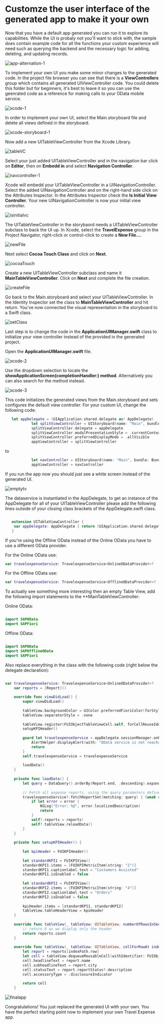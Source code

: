 # Customze the user interface of the generated app to make it your own

Now that you have a default app generated you can run it to explore its capabilities. While the UI is probaly not you'll want to stick with, the sample does contain example code for all the functions your custom experience will need such as querying the backend and the necessary logic for adding, deleting, and updating records.

![app-alternation-1](https://user-images.githubusercontent.com/9074514/66823747-2987e880-ef47-11e9-92c5-2eaeb6bbd129.png)

To implement your own UI you make some minor changes to the generated code. In the project file browser you can see that there is a **ViewControllers** group which contains all generated UIViewController code. You could delete this folder but for beginners, it's best to leave it so you can use the geenrated code as a reference for making calls to your OData mobile service.

![xcode-1](https://user-images.githubusercontent.com/9074514/66823790-3c9ab880-ef47-11e9-9ced-cc781f4eaf85.png)

In order to implement your own UI, select the Main.storyboard file and delete all views defined in the storyboard. 

![xcode-storyboard-1](https://user-images.githubusercontent.com/9074514/66823845-53d9a600-ef47-11e9-86c8-18d02dcb1da7.png)

Now add a new UITableViewController from the Xcode Library.

![tableVC](https://user-images.githubusercontent.com/9074514/66823975-9e5b2280-ef47-11e9-83e9-3f59f2ca76ff.png)

Select your just added UITableViewController and in the navigation bar click on **Editor**, then on **Embedd in** and select **Navigation Controller**.

![navcontroller-1](https://user-images.githubusercontent.com/9074514/66824253-38bb6600-ef48-11e9-9254-90d4c28e0240.png)

Xcode will embedd your UITableViewController in a UINavigationController. Select the added UINavigationController and on the right-hand side click on the Attributes Inspector. In the Attributes Inspector check the **Is Initial View Controller**. Your new UINavigationController is now your initial view controller.

![isinitialvc](https://user-images.githubusercontent.com/9074514/66824399-7b7d3e00-ef48-11e9-8ee7-a5adae611df2.png)

The UITableViewController in the storybaord needs a UITableViewController subclass to back the UI up. In Xcode, select the **TravelExpense** group in the Project Navigator, right-click or control-click to create a **New File...**.

![newFile](https://user-images.githubusercontent.com/9074514/66824519-bed7ac80-ef48-11e9-9a9a-6d755ff773f8.png)

Next select **Cocoa Touch Class** and click on **Next**.

![cocoaTouch](https://user-images.githubusercontent.com/9074514/66824789-43c2c600-ef49-11e9-95bb-9235573184b4.png)

Create a new UITableViewController subclass and name it **MainTableViewController**. Click on **Next** and complete the file creation.

![createFile](https://user-images.githubusercontent.com/9074514/66824920-81bfea00-ef49-11e9-97c7-4cb4aa06bbd9.png)

Go back to the Main.storyboard and select your UITableViewController. In the Identity Inspector set the class to **MainTableViewController** and hit return. You've now connected the visual representation in the storyboard to a Swift class.

![setClass](https://user-images.githubusercontent.com/9074514/66825169-fe52c880-ef49-11e9-9b56-f1103993c2fa.png)

Last step is to change the code in the **ApplicationUIManager.swift** class to initialize your view controller instead of the provided in the generated project.

Open the **ApplicationUIManager.swift** file.

![xcode-2](https://user-images.githubusercontent.com/9074514/66825225-24786880-ef4a-11e9-805f-1c0cf80cc58b.png)

Use the dropdown selection to locate the **showApplicationScreen(completionHandler:) method**. Alternatively you can also search for the method instead.

![xcode-3](https://user-images.githubusercontent.com/9074514/66825463-98b30c00-ef4a-11e9-99a7-375651805e52.png)

This code initializes the generated views from the Main.storyboard and sets configures the default view controller. For your custom UI, change the following code:

```swift
   let appDelegate = (UIApplication.shared.delegate as! AppDelegate)
            let splitViewController = UIStoryboard(name: "Main", bundle: Bundle.main).instantiateViewController(withIdentifier: "MainSplitViewController") as! UISplitViewController
            splitViewController.delegate = appDelegate
            splitViewController.modalPresentationStyle = .currentContext
            splitViewController.preferredDisplayMode = .allVisible
            appViewController = splitViewController

```

to

```swift
            let navController = UIStoryboard(name: "Main", bundle: Bundle.main).instantiateInitialViewController() as! UINavigationController
            appViewController = navController

```

If you run the app now you should just see a white screen instead of the generated UI.

![emptytv](https://user-images.githubusercontent.com/9074514/66825540-bb452500-ef4a-11e9-9410-f2be866d6caa.png)

The dataservice is instantiated in the AppDelegate, to get an instance of the AppDelegate for all of your UITableViewController please add the following lines outside of your closing class brackets of the AppDelegate.swift class.

```Swift

   extension UITableViewController {
    var appDelegate: AppDelegate { return (UIApplication.shared.delegate as! AppDelegate) }
   }

```

If you're using the Offline OData instead of the Online OData you have to use a different OData provider.

For the Online OData use:

```Swift
var travelexpenseService: TravelexpenseService<OnlineODataProvider>?

```

For the Offline OData use:

```Swift
var travelexpenseService: TravelexpenseService<OfflineODataProvider>?

```

To actually see something more interesting then an empty Table View, add the following import statements to the **MainTableViewController:

Online OData:

```Swift

import SAPOData
import SAPFiori

```

Offline OData:

```Swift

import SAPOData
import SAPOfflineOData
import SAPFiori

```

Also replace everything in the class with the following code (right below the delegate declaration):

```swift

var travelexpenseService: TravelexpenseService<OnlineODataProvider>?
    var reports = [Report]()
    
    override func viewDidLoad() {
        super.viewDidLoad()
        
        tableView.backgroundColor = UIColor.preferredFioriColor(forStyle: .backgroundBase)
        tableView.separatorStyle = .none
        
        tableView.register(FUIObjectTableViewCell.self, forCellReuseIdentifier: FUIObjectTableViewCell.reuseIdentifier)
        setupKPIHeader()
        
        guard let travelexpenseService = appDelegate.sessionManager.onboardingSession?.odataController.travelexpenseService else {
            AlertHelper.displayAlert(with: "OData service is not reachable, please onboard again.", error: nil, viewController: self)
            return
        }
        self.travelexpenseService = travelexpenseService
        
        loadData()
    }
    
    private func loadData() {
        let query = DataQuery().orderBy(Report.end, .descending).expand(Report.reportStatus)
        
        // Fetch all expense reports, using the query parameters defined above.
        travelexpenseService?.fetchReportSet(matching: query) { [weak self] reports, error in
            if let error = error {
                NSLog("Error: %@", error.localizedDescription)
                return
            }
            self?.reports = reports!
            self?.tableView.reloadData()
        }
    }
    
    private func setupKPIHeader() {
        
        let kpiHeader = FUIKPIHeader()
        
        let standardKPI1 = FUIKPIView()
        standardKPI1.items = [FUIKPIMetricItem(string: "2")]
        standardKPI1.captionlabel.text = "Customers Assisted"
        standardKPI1.isEnabled = false
        
        let standardKPI2 = FUIKPIView()
        standardKPI2.items = [FUIKPIMetricItem(string: "4")]
        standardKPI2.captionlabel.text = "Orders"
        standardKPI2.isEnabled = false
        
        kpiHeader.items = [standardKPI1, standardKPI2]
        tableView.tableHeaderView = kpiHeader
    }
    
    override func tableView(_ tableView: UITableView, numberOfRowsInSection section: Int) -> Int {
        // return 0 as we display only the header
        return reports.count
    }
    
    override func tableView(_ tableView: UITableView, cellForRowAt indexPath: IndexPath) -> UITableViewCell {
        let report = reports[indexPath.row]
        let cell = tableView.dequeueReusableCell(withIdentifier: FUIObjectTableViewCell.reuseIdentifier) as! FUIObjectTableViewCell
        cell.headlineText = report.name
        cell.subheadlineText = report.city
        cell.statusText = report.reportStatus?.description
        cell.accessoryType = .disclosureIndicator
        
        return cell
    }

```

![finalapp](https://user-images.githubusercontent.com/9074514/66825956-9ac99a80-ef4b-11e9-8c1c-dd7f5abaa506.png)

Congratulations! You just replaced the generated UI with your own. You have the perfect starting point now to implement your own Travel Expense app.
